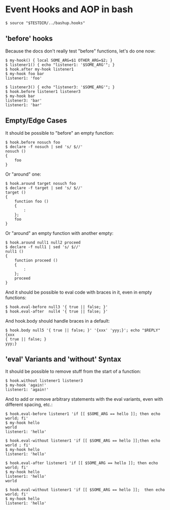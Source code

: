 # Event Hooks and AOP in bash

    $ source "$TESTDIR/../bashup.hooks"

## 'before' hooks

Because the docs don't really test "before" functions, let's do one now:

    $ my-hook() { local SOME_ARG=$1 OTHER_ARG=$2; }
    $ listener1() { echo "listener1: '$SOME_ARG'"; }
    $ hook.after my-hook listener1
    $ my-hook foo bar
    listener1: 'foo'

    $ listener3() { echo "listener3: '$SOME_ARG'"; }
    $ hook.before listener1 listener3
    $ my-hook bar
    listener3: 'bar'
    listener1: 'bar'

## Empty/Edge Cases

It should be possible to "before" an empty function:

    $ hook.before nosuch foo
    $ declare -f nosuch | sed 's/ $//'
    nosuch ()
    {
        foo
    }

Or "around" one:

    $ hook.around target nosuch foo
    $ declare -f target | sed 's/ $//'
    target ()
    {
        function foo ()
        {
            :
        };
        foo
    }

Or "around" an empty function with another empty:

    $ hook.around null1 null2 proceed
    $ declare -f null1 | sed 's/ $//'
    null1 ()
    {
        function proceed ()
        {
            :
        };
        proceed
    }

And it should be possible to eval code with braces in it, even in empty functions:

    $ hook.eval-before null3 '{ true || false; }'
    $ hook.eval-after  null4 '{ true || false; }'

And hook.body should handle braces in a default:

    $ hook.body null5 '{ true || false; }' '{xxx' 'yyy;}'; echo "$REPLY"
    {xxx
    { true || false; }
    yyy;}

## 'eval' Variants and 'without' Syntax

It should be possible to remove stuff from the start of a function:

    $ hook.without listener1 listener3
    $ my-hook 'again!'
    listener1: 'again!'

And to add or remove arbitrary statements with the eval variants, even with different spacing, etc.:

    $ hook.eval-before listener1 'if [[ $SOME_ARG == hello ]]; then echo world; fi'
    $ my-hook hello
    world
    listener1: 'hello'

    $ hook.eval-without listener1 'if [[ $SOME_ARG == hello ]];then echo world ; fi'
    $ my-hook hello
    listener1: 'hello'

    $ hook.eval-after listener1 'if [[ $SOME_ARG == hello ]]; then echo world; fi'
    $ my-hook hello
    listener1: 'hello'
    world

    $ hook.eval-without listener1 'if [[ $SOME_ARG == hello ]];  then echo world; fi'
    $ my-hook hello
    listener1: 'hello'
